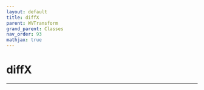 ```yaml
---
layout: default
title: diffX
parent: WVTransform
grand_parent: Classes
nav_order: 93
mathjax: true
---
```


#  diffX




---

